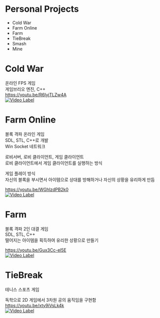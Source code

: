 # Personal Projects

- Cold War
- Farm Online
- Farm
- TieBreak
- Smash
- Mine

# Cold War
온라인 FPS 게임  
게임브리오 엔진, C++  
https://youtu.be/R6IyjTLZw4A     
[![Video Label](https://i9.ytimg.com/vi/R6IyjTLZw4A/mqdefault.jpg?sqp=CPTWpKEG-oaymwEmCMACELQB8quKqQMa8AEB-AH-BIAC4AOKAgwIABABGGUgZShLMA8=&rs=AOn4CLBUBRyfYkZCFgumzWgWZULao_ww9Q)](https://youtu.be/R6IyjTLZw4A)

# Farm Online
블록 격파 온라인 게임   
SDL, STL, C++로 개발   
Win Socket 네트워크

로비서버, 로비 클라이언트, 게임 클라이언트   
로비 클라이언트에서 게임 클라이언트를 실행하는 방식   

게임 플레이 방식   
자신의 블록을 부시면서 아이템으로 상대를 방해하거나 자신의 상황을 유리하게 만듬   

https://youtu.be/WGhlzdPB2k0  
[![Video Label](https://i9.ytimg.com/vi/WGhlzdPB2k0/mqdefault.jpg?sqp=COSFpaEG-oaymwEmCMACELQB8quKqQMa8AEB-AG-B4AC0AWKAgwIABABGBMgGyh_MA8=&rs=AOn4CLDLzfkxbZaXDG0MWkVs1BVtaQUnfA)](https://youtu.be/WGhlzdPB2k0)  

# Farm

블록 격파 2인 대결 게임  
SDL, STL, C++   
떨어지는 아이템을 획득하여 유리한 상황으로 만들기   

https://youtu.be/Gux3Cc-el5E   
[![Video Label](https://i9.ytimg.com/vi/Gux3Cc-el5E/mqdefault.jpg?sqp=CJiWpaEG-oaymwEmCMACELQB8quKqQMa8AEB-AH-BIAC4AOKAgwIABABGEsgZSgnMA8=&rs=AOn4CLCArf7_wlF8jgp8QZiKtI6jr8pwkQ)](https://youtu.be/Gux3Cc-el5E)  

# TieBreak

테니스 스포츠 게임   

독학으로 2D 게임에서 3차원 공의 움직임을 구현함   
https://youtu.be/xty9iVsLk4k   
[![Video Label](https://i9.ytimg.com/vi/xty9iVsLk4k/mqdefault.jpg?sqp=CJiWpaEG-oaymwEmCMACELQB8quKqQMa8AEB-AHgBIAC4AOKAgwIABABGGUgTig8MA8=&rs=AOn4CLCKUK6Hz6PxibJsuN3eePvJ56_vrw)](https://youtu.be/xty9iVsLk4k)  
